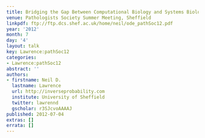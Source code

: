 ```yaml
---
title: Bridging the Gap Between Computational Biology and Systems Biology
venue: Pathologists Society Summer Meeting, Sheffield
linkpdf: ftp://ftp.dcs.shef.ac.uk/home/neil/ode_pathSoc12.pdf
year: '2012'
month: 7
day: '4'
layout: talk
key: Lawrence:pathSoc12
categories:
- Lawrence:pathSoc12
abstract: ''
authors:
- firstname: Neil D.
  lastname: Lawrence
  url: http://inverseprobability.com
  institute: University of Sheffield
  twitter: lawrennd
  gscholar: r3SJcvoAAAAJ
published: 2012-07-04
extras: []
errata: []
---
```


